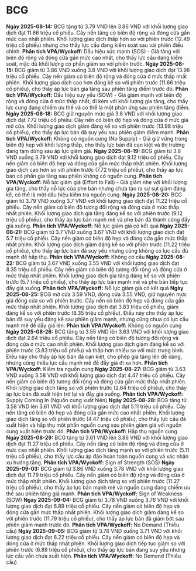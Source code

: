 # BCG

**Ngày 2025-08-14:** BCG tăng từ 3.79 VND lên 3.86 VND với khối lượng giao dịch đạt 11.66 triệu cổ phiếu. Cây nến tăng có biên độ rộng và đóng cửa gần mức cao nhất phiên. Khối lượng giao dịch thấp hơn so với phiên trước (12.49 triệu cổ phiếu) nhưng cho thấy lực cầu đang kiểm soát sau vài phiên điều chỉnh. **Phân tích VPA/Wyckoff:** Dấu hiệu sức mạnh (SOS) - Giá tăng với biên độ rộng và đóng cửa gần mức cao nhất, cho thấy lực cầu đang kiểm soát, mặc dù khối lượng có phần giảm so với phiên trước.
**Ngày 2025-08-15:** BCG giảm từ 3.86 VND xuống 3.8 VND với khối lượng giao dịch đạt 13.98 triệu cổ phiếu. Cây nến giảm có biên độ rộng và đóng cửa ở mức thấp nhất phiên. Khối lượng giao dịch cao hơn đáng kể so với phiên trước (11.66 triệu cổ phiếu), cho thấy áp lực bán gia tăng sau phiên tăng điểm trước đó. **Phân tích VPA/Wyckoff:** Dấu hiệu suy yếu (SOW) - Giá giảm mạnh với biên độ rộng và đóng cửa ở mức thấp nhất, đi kèm với khối lượng gia tăng, cho thấy lực cung đang chiếm ưu thế và có thể là một phản ứng sau phiên tăng điểm.
**Ngày 2025-08-18:** BCG giữ nguyên mức giá 3.8 VND với khối lượng giao dịch đạt 7.72 triệu cổ phiếu. Cây nến có biên độ hẹp và đóng cửa ở mức giá mở cửa. Khối lượng giao dịch giảm đáng kể so với phiên trước (13.98 triệu cổ phiếu), cho thấy áp lực bán đã suy yếu sau phiên giảm điểm mạnh. **Phân tích VPA/Wyckoff:** Không có nguồn cung (No Supply) - Giá giữ vững trong biên độ hẹp với khối lượng thấp, cho thấy lực bán đã cạn kiệt và thị trường đang tạm dừng sau áp lực giảm giá.
**Ngày 2025-08-19:** BCG giảm từ 3.8 VND xuống 3.79 VND với khối lượng giao dịch đạt 9.12 triệu cổ phiếu. Cây nến giảm có biên độ hẹp và đóng cửa gần mức thấp nhất phiên. Khối lượng giao dịch cao hơn so với phiên trước (7.72 triệu cổ phiếu), cho thấy áp lực bán có phần gia tăng sau phiên không có nguồn cung. **Phân tích VPA/Wyckoff:** Nỗ lực giảm giá (Effort to Fall) - Giá giảm nhẹ với khối lượng gia tăng, cho thấy nỗ lực của phe bán nhưng chưa tạo ra sự sụt giảm đáng kể, có thể là một dấu hiệu kiểm tra nguồn cung.
**Ngày 2025-08-20:** BCG giảm từ 3.79 VND xuống 3.7 VND với khối lượng giao dịch đạt 11.22 triệu cổ phiếu. Cây nến giảm có biên độ tương đối rộng và đóng cửa ở mức thấp nhất phiên. Khối lượng giao dịch gia tăng đáng kể so với phiên trước (9.12 triệu cổ phiếu), cho thấy áp lực bán mạnh mẽ và phe bán đã thành công đẩy giá xuống. **Phân tích VPA/Wyckoff:** Nỗ lực giảm giá có kết quả
**Ngày 2025-08-21:** BCG giảm từ 3.7 VND xuống 3.67 VND với khối lượng giao dịch đạt 5.7 triệu cổ phiếu. Cây nến giảm có biên độ hẹp và đóng cửa gần mức thấp nhất phiên. Khối lượng giao dịch giảm đáng kể so với phiên trước (11.22 triệu cổ phiếu), cho thấy áp lực bán đã suy yếu nhưng cũng không có lực cầu đủ mạnh để hấp thụ. **Phân tích VPA/Wyckoff:** Không có cầu
**Ngày 2025-08-22:** BCG giảm từ 3.67 VND xuống 3.55 VND với khối lượng giao dịch đạt 8.35 triệu cổ phiếu. Cây nến giảm có biên độ tương đối rộng và đóng cửa ở mức thấp nhất phiên. Khối lượng giao dịch gia tăng đáng kể so với phiên trước (5.7 triệu cổ phiếu), cho thấy áp lực bán mạnh mẽ và phe bán tiếp tục đẩy giá xuống. **Phân tích VPA/Wyckoff:** Nỗ lực giảm giá có kết quả
**Ngày 2025-08-25:** BCG mở cửa 3.59 VND, đóng cửa 3.55 VND, giữ nguyên mức giá đóng cửa so với phiên trước. Cây nến có biên độ hẹp và đóng cửa gần mức thấp nhất phiên. Khối lượng giao dịch đạt 3.83 triệu cổ phiếu, giảm đáng kể so với phiên trước (8.35 triệu cổ phiếu). Điều này cho thấy áp lực bán đã suy yếu đáng kể sau phiên giảm mạnh, nhưng cũng chưa có lực cầu mạnh mẽ để đẩy giá lên. **Phân tích VPA/Wyckoff:** Không có nguồn cung
**Ngày 2025-08-26:** BCG tăng từ 3.55 VND lên 3.63 VND với khối lượng giao dịch đạt 2.64 triệu cổ phiếu. Cây nến tăng có biên độ tương đối rộng và đóng cửa ở mức cao nhất phiên. Khối lượng giao dịch giảm đáng kể so với phiên trước (3.83 triệu cổ phiếu) và thấp hơn nhiều so với mức trung bình. Điều này cho thấy áp lực bán đã cạn kiệt, cho phép giá tăng lên dễ dàng, nhưng cũng thiếu lực cầu mạnh mẽ để đẩy giá đi xa hơn. **Phân tích VPA/Wyckoff:** Kiểm tra nguồn cung
**Ngày 2025-08-27:** BCG giảm từ 3.63 VND xuống 3.58 VND với khối lượng giao dịch đạt 4.47 triệu cổ phiếu. Cây nến giảm có biên độ tương đối rộng và đóng cửa gần mức thấp nhất phiên. Khối lượng giao dịch tăng so với phiên trước (2.64 triệu cổ phiếu), cho thấy áp lực bán đã xuất hiện trở lại và đẩy giá xuống. **Phân tích VPA/Wyckoff:** Supply Coming In (Nguồn cung xuất hiện)
**Ngày 2025-08-28:** BCG tăng từ 3.58 VND lên 3.61 VND với khối lượng giao dịch đạt 5.11 triệu cổ phiếu. Cây nến tăng có biên độ hẹp và đóng cửa gần mức cao nhất phiên. Khối lượng giao dịch tăng so với phiên trước (4.47 triệu cổ phiếu), cho thấy lực cầu đã xuất hiện và hấp thụ một phần nguồn cung sau phiên giảm giá với nguồn cung xuất hiện trước đó. **Phân tích VPA/Wyckoff:** Hấp thụ nguồn cung
**Ngày 2025-08-29:** BCG tăng từ 3.61 VND lên 3.86 VND với khối lượng giao dịch đạt 11.27 triệu cổ phiếu. Cây nến tăng có biên độ rộng và đóng cửa ở mức cao nhất phiên. Khối lượng giao dịch tăng mạnh so với phiên trước (5.11 triệu cổ phiếu), cho thấy lực cầu áp đảo hoàn toàn nguồn cung và xác nhận xu hướng tăng. **Phân tích VPA/Wyckoff:** Sign of Strength (SOS)
**Ngày 2025-09-03:** BCG giảm từ 3.86 VND xuống 3.78 VND với khối lượng giao dịch đạt 11.79 triệu cổ phiếu. Cây nến giảm có biên độ rộng và đóng cửa ở mức thấp nhất phiên. Khối lượng giao dịch tăng so với phiên trước (11.27 triệu cổ phiếu), cho thấy áp lực bán mạnh mẽ và nguồn cung đang chiếm ưu thế sau phiên tăng giá mạnh. **Phân tích VPA/Wyckoff:** Sign of Weakness (SOW)
**Ngày 2025-09-04:** BCG giảm từ 3.78 VND xuống 3.76 VND với khối lượng giao dịch đạt 6.89 triệu cổ phiếu. Cây nến giảm có biên độ hẹp và đóng cửa gần mức thấp nhất phiên. Khối lượng giao dịch giảm đáng kể so với phiên trước (11.79 triệu cổ phiếu), cho thấy áp lực bán đã giảm bớt sau phiên giảm mạnh trước đó. **Phân tích VPA/Wyckoff:** No Demand (Thiếu cầu)
**Ngày 2025-09-05:** BCG giảm từ 3.76 VND xuống 3.71 VND với khối lượng giao dịch đạt 6.22 triệu cổ phiếu. Cây nến giảm có biên độ hẹp và đóng cửa ở mức thấp nhất phiên. Khối lượng giao dịch tiếp tục giảm so với phiên trước (6.89 triệu cổ phiếu), cho thấy áp lực bán đang suy yếu nhưng lực cầu vẫn chưa xuất hiện. **Phân tích VPA/Wyckoff:** No Demand (Thiếu cầu)
